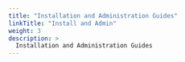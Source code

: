 ```yaml
---
title: "Installation and Administration Guides"
linkTitle: "Install and Admin"
weight: 3
description: >
  Installation and Administration Guides
---
```

